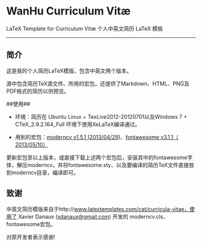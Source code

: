 WanHu Curriculum Vitæ
=========

LaTeX Template for Curriculum Vitæ
个人中英文简历 LaTeX 模板

-------------

简介
-------------
这是我的个人简历LaTeX模版，包含中英文两个版本。 

源中包含简历TeX源文件、所用的宏包，还提供了Markdown、HTML、PNG及PDF格式的简历以供预览。

##使用##

- 环境：简历在 Ubuntu Linux + TexLive2012-20120701以及Windows 7 + CTeX_2.9.2.164_Full 环境下使用XeLaTeX编译通过。

- 用到的宏包：[moderncv v1.5.1 (2013/04/29)](https://launchpad.net/moderncv/+download)、[fontawesome v3.1.1（ 2013/05/10）](http://www.ctan.org/tex-archive/fonts/fontawesome)

更新宏包至以上版本，或直接下载上述两个宏包后，安装其中的fontawesome字体，解压moderncv，并将fontawesome.sty、以及要编译的简历TeX文件直接放到moderncv目录，编译即可。


致谢
-------------
中英文简历模版来自于http://www.latextemplates.com/cat/curricula-vitae，使用了 Xavier Danaux (xdanaux@gmail.com) 开发的 moderncv.cls、fontawesome宏包。

对原开发者表示感谢!
